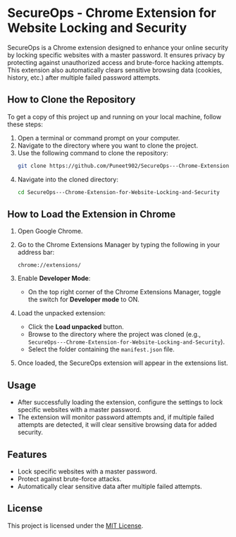 # SecureOps - Chrome Extension for Website Locking and Security

SecureOps is a Chrome extension designed to enhance your online security by locking specific websites with a master password. It ensures privacy by protecting against unauthorized access and brute-force hacking attempts. This extension also automatically clears sensitive browsing data (cookies, history, etc.) after multiple failed password attempts.

## How to Clone the Repository

To get a copy of this project up and running on your local machine, follow these steps:

1. Open a terminal or command prompt on your computer.
2. Navigate to the directory where you want to clone the project.
3. Use the following command to clone the repository:
   ```bash
   git clone https://github.com/Puneet902/SecureOps---Chrome-Extension-for-Website-Locking-and-Security.git
   ```
4. Navigate into the cloned directory:
   ```bash
   cd SecureOps---Chrome-Extension-for-Website-Locking-and-Security
   ```

## How to Load the Extension in Chrome

1. Open Google Chrome.
2. Go to the Chrome Extensions Manager by typing the following in your address bar:
   ```
   chrome://extensions/
   ```
3. Enable **Developer Mode**:
   - On the top right corner of the Chrome Extensions Manager, toggle the switch for **Developer mode** to ON.

4. Load the unpacked extension:
   - Click the **Load unpacked** button.
   - Browse to the directory where the project was cloned (e.g., `SecureOps---Chrome-Extension-for-Website-Locking-and-Security`).
   - Select the folder containing the `manifest.json` file.

5. Once loaded, the SecureOps extension will appear in the extensions list.

## Usage

- After successfully loading the extension, configure the settings to lock specific websites with a master password.
- The extension will monitor password attempts and, if multiple failed attempts are detected, it will clear sensitive browsing data for added security.

## Features

- Lock specific websites with a master password.
- Protect against brute-force attacks.
- Automatically clear sensitive data after multiple failed attempts.

## License

This project is licensed under the [MIT License](https://opensource.org/licenses/MIT).
